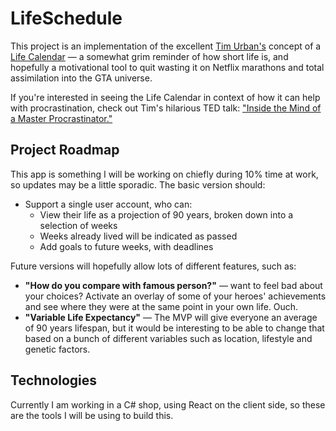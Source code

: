 # LifeSchedule

This project is an implementation of the excellent [Tim Urban's](https://waitbutwhy.com/wait-but-who) concept of a [Life Calendar](https://waitbutwhy.com/2014/05/life-weeks.html) — a somewhat grim reminder of how short life is, and hopefully a motivational tool to quit wasting it on Netflix marathons and total assimilation into the GTA universe.

If you're interested in seeing the Life Calendar in context of how it can help with procrastination, check out Tim's hilarious TED talk: ["Inside the Mind of a Master Procrastinator."](https://www.youtube.com/watch?v=arj7oStGLkU)

## Project Roadmap

This app is something I will be working on chiefly during 10% time at work, so updates may be a little sporadic. The basic version should:

* Support a single user account, who can:
    * View their life as a projection of 90 years, broken down into a selection of weeks
    * Weeks already lived will be indicated as passed
    * Add goals to future weeks, with deadlines
    
 Future versions will hopefully allow lots of different features, such as:
 
 * __"How do you compare with <x> famous person?"__ — want to feel bad about your choices? Activate an overlay of some of your heroes' achievements and see where they were at the same point in your own life. Ouch.
 * __"Variable Life Expectancy"__ — The MVP will give everyone an average of 90 years lifespan, but it would be interesting to be able to change that based on a bunch of different variables such as location, lifestyle and genetic factors.
 
 ## Technologies
 
 Currently I am working in a C# shop, using React on the client side, so these are the tools I will be using to build this.